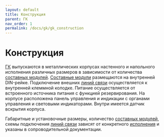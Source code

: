 ```yaml
---
layout: default
title: Конструкция
parent: ГК
nav_order: 1
permalink: /docs/gk/gk_construction
---
```


# Конструкция
[ГК] выпускаются в металлических корпусах настенного и напольного исполнения различных размеров в зависимости от количества [составных модулей]. [Составные модули] размещаются на внутренней DIN-рейке. Подключение внешних [линий связи] осуществляется к внутренней клеммной колодке. Питание осуществляется от встроенного источника питания с функцией резервирования. На корпусе расположена панель управления и индикации с органами управления и световыми индикаторами. Внутри имеется датчик вскрытия корпуса.

Габаритные и установочные размеры, количество [составных модулей], схемы подключения [линий связи] зависят от конкретного [исполнения] и указаны в сопроводительной документации.

[ГК]: /gk_manual/docs/gk#гк
[составных модулей]: /gk_manual/docs/composite_modules#составные-модули
[составные модули]: /gk_manual/docs/composite_modules#составные-модули
[линий связи]: /gk_manual/docs/global_system/communications_lines#линии-связи
[исполнения]: /gk_manual/docs/gk#исполнения-гк
